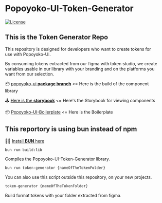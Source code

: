 # Popoyoko-UI-Token-Generator

[![License](https://img.shields.io/badge/License-MIT-blue.svg)](https://opensource.org/licenses/MIT)

## This is the **Token Generator Repo**

This repository is designed for developers who want to create tokens for use with Popoyoko-UI.

By consuming tokens extracted from our figma with token studio, we create variables usable in our library with your branding and on the platforms you want from our selection.

📦 [popoyoko-ui **package branch**](https://github.com/Popoyoko/popoyoko-ui/tree/package) <= Here is the build of the component library

🕹️ [Here is the **storybook**](https://popoyoko.github.io/popoyoko-ui/) <= Here's the Storybook for viewing components

📦 [Popoyoko-UI-Boilerplate](https://github.com/Popoyoko/Popoyoko-UI-Boilerplate) <= Here is the Boilerplate


## This reportory is using bun instead of npm

🏴‍☠️ [Install **BUN** here](https://bun.sh/)

```bash
bun run build:lib
```

Compiles the Popoyoko-UI-Token-Generator library.

```bash
bun run token-generator {nameOfTheTokenFolder}
```

You can also use this script outside this repository, on your new projects. 

```bash
token-generator {nameOfTheTokenFolder}
```

Build format tokens with your folder extracted from figma.

